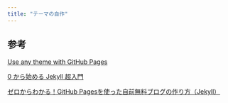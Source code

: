 ```yaml
---
title: "テーマの自作"
---
```


## 参考

[Use any theme with GitHub Pages](https://github.blog/2017-11-29-use-any-theme-with-github-pages)

[0 から始める Jekyll 超入門](https://qiita.com/YuSan19/items/8371def087e51f450d3a)

[ゼロからわかる！GitHub Pagesを使った自前無料ブログの作り方（Jekyll）](https://qiita.com/madoreenu/items/b47833bf785562c77819)

